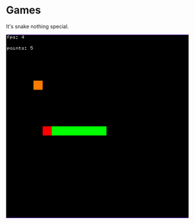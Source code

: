 # Games

It's snake nothing special.

![](https://github.com/LutuluM/Games/blob/master/Snake/snake.PNG)
